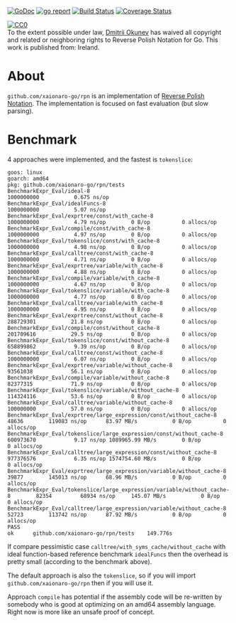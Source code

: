 [![GoDoc](https://godoc.org/github.com/xaionaro-go/rpn?status.svg)](https://pkg.go.dev/github.com/xaionaro-go/rpn?tab=doc)
[![go report](https://goreportcard.com/badge/github.com/xaionaro-go/rpn)](https://goreportcard.com/report/github.com/xaionaro-go/rpn)
[![Build Status](https://travis-ci.org/xaionaro-go/rpn.svg?branch=master)](https://travis-ci.org/xaionaro-go/rpn)
[![Coverage Status](https://coveralls.io/repos/github/xaionaro-go/rpn/badge.svg?branch=master)](https://coveralls.io/github/xaionaro-go/rpn?branch=master)
<p xmlns:dct="http://purl.org/dc/terms/" xmlns:vcard="http://www.w3.org/2001/vcard-rdf/3.0#">
  <a rel="license"
     href="http://creativecommons.org/publicdomain/zero/1.0/">
    <img src="http://i.creativecommons.org/p/zero/1.0/88x31.png" style="border-style: none;" alt="CC0" />
  </a>
  <br />
  To the extent possible under law,
  <a rel="dct:publisher"
     href="https://github.com/xaionaro-go/rpn">
    <span property="dct:title">Dmitrii Okunev</span></a>
  has waived all copyright and related or neighboring rights to
  <span property="dct:title">Reverse Polish Notation for Go</span>.
This work is published from:
<span property="vcard:Country" datatype="dct:ISO3166"
      content="IE" about="https://github.com/xaionaro-go/rpn">
  Ireland</span>.
</p>

# About

`github.com/xaionaro-go/rpn` is an implementation of [Reverse Polish Notation](https://en.wikipedia.org/wiki/Reverse_Polish_notation).
The implementation is focused on fast evaluation (but slow parsing).

# Benchmark

4 approaches were implemented, and the fastest is `tokenslice`:

```
goos: linux
goarch: amd64
pkg: github.com/xaionaro-go/rpn/tests
BenchmarkExpr_Eval/ideal-8                                              	1000000000	         0.675 ns/op
BenchmarkExpr_Eval/idealFuncs-8    	                                        1000000000	         5.07 ns/op
BenchmarkExpr_Eval/exprtree/const/with_cache-8         	                        1000000000	         4.79 ns/op	       0 B/op	       0 allocs/op
BenchmarkExpr_Eval/compile/const/with_cache-8                              	1000000000	         4.97 ns/op	       0 B/op	       0 allocs/op
BenchmarkExpr_Eval/tokenslice/const/with_cache-8                           	1000000000	         4.98 ns/op	       0 B/op	       0 allocs/op
BenchmarkExpr_Eval/calltree/const/with_cache-8                             	1000000000	         4.71 ns/op	       0 B/op	       0 allocs/op
BenchmarkExpr_Eval/exprtree/variable/with_cache-8      	                        1000000000	         4.88 ns/op	       0 B/op	       0 allocs/op
BenchmarkExpr_Eval/compile/variable/with_cache-8                           	1000000000	         4.67 ns/op	       0 B/op	       0 allocs/op
BenchmarkExpr_Eval/tokenslice/variable/with_cache-8                        	1000000000	         4.77 ns/op	       0 B/op	       0 allocs/op
BenchmarkExpr_Eval/calltree/variable/with_cache-8                          	1000000000	         4.95 ns/op	       0 B/op	       0 allocs/op
BenchmarkExpr_Eval/exprtree/const/without_cache-8      	                        288729301	        21.8 ns/op	       0 B/op	       0 allocs/op
BenchmarkExpr_Eval/compile/const/without_cache-8                           	201709616	        29.5 ns/op	       0 B/op	       0 allocs/op
BenchmarkExpr_Eval/tokenslice/const/without_cache-8                        	658899862	         9.39 ns/op	       0 B/op	       0 allocs/op
BenchmarkExpr_Eval/calltree/const/without_cache-8                          	1000000000	         6.07 ns/op	       0 B/op	       0 allocs/op
BenchmarkExpr_Eval/exprtree/variable/without_cache-8   	                        93561038	        56.1 ns/op	       0 B/op	       0 allocs/op
BenchmarkExpr_Eval/compile/variable/without_cache-8                        	82377315	        71.9 ns/op	       0 B/op	       0 allocs/op
BenchmarkExpr_Eval/tokenslice/variable/without_cache-8                     	114324116	        53.6 ns/op	       0 B/op	       0 allocs/op
BenchmarkExpr_Eval/calltree/variable/without_cache-8                       	100000000	        57.0 ns/op	       0 B/op	       0 allocs/op
BenchmarkExpr_Eval/exprtree/large_expression/const/without_cache-8         	   48636	    119083 ns/op	  83.97 MB/s	       0 B/op	       0 allocs/op
BenchmarkExpr_Eval/tokenslice/large_expression/const/without_cache-8       	600973670	         9.17 ns/op	1089965.99 MB/s	       0 B/op	       0 allocs/op
BenchmarkExpr_Eval/calltree/large_expression/const/without_cache-8         	977376576	         6.35 ns/op	1574754.60 MB/s	       0 B/op	       0 allocs/op
BenchmarkExpr_Eval/exprtree/large_expression/variable/without_cache-8      	   39877	    145013 ns/op	  68.96 MB/s	       0 B/op	       0 allocs/op
BenchmarkExpr_Eval/tokenslice/large_expression/variable/without_cache-8    	   82354	     68934 ns/op	 145.07 MB/s	       0 B/op	       0 allocs/op
BenchmarkExpr_Eval/calltree/large_expression/variable/without_cache-8      	   52723	    113742 ns/op	  87.92 MB/s	       0 B/op	       0 allocs/op
PASS
ok  	github.com/xaionaro-go/rpn/tests	149.776s
```
If compare pessimistic case `calltree/with_syms_cache/without_cache` with
ideal function-based reference benchmark `idealFuncs` then the overhead is
pretty small (according to the benchmark above).

The default approach is also the `tokenslice`, so if you will import
`github.com/xaionaro-go/rpn` then if you will use it.  

Approach `compile` has potential if the assembly code will be re-written by somebody who
is good at optimizing on an amd64 assembly language. Right now is more like
an unsafe proof of concept.

